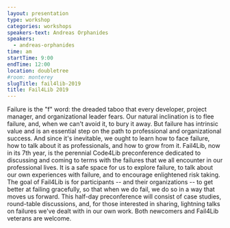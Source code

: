 ```yaml
---
layout: presentation
type: workshop
categories: workshops
speakers-text: Andreas Orphanides
speakers:
  - andreas-orphanides
time: am
startTime: 9:00
endTime: 12:00
location: doubletree
#room: monterey
slugTitle: fail4lib-2019
title: Fail4Lib 2019
---
```


Failure is the "f" word: the dreaded taboo that every developer, project manager, and organizational leader fears. Our natural inclination is to flee failure, and, when we can't avoid it, to bury it away. But failure has intrinsic value and is an essential step on the path to professional and organizational success. And since it's inevitable, we ought to learn how to face failure, how to talk about it as professionals, and how to grow from it. Fail4Lib, now in its 7th year, is the perennial Code4Lib preconference dedicated to discussing and coming to terms with the failures that we all encounter in our professional lives. It is a safe space for us to explore failure, to talk about our own experiences with failure, and to encourage enlightened risk taking. The goal of Fail4Lib is for participants -- and their organizations -- to get better at failing gracefully, so that when we do fail, we do so in a way that moves us forward. This half-day preconference will consist of case studies, round-table discussions, and, for those interested in sharing, lightning talks on failures we've dealt with in our own work. Both newcomers and Fail4Lib veterans are welcome.